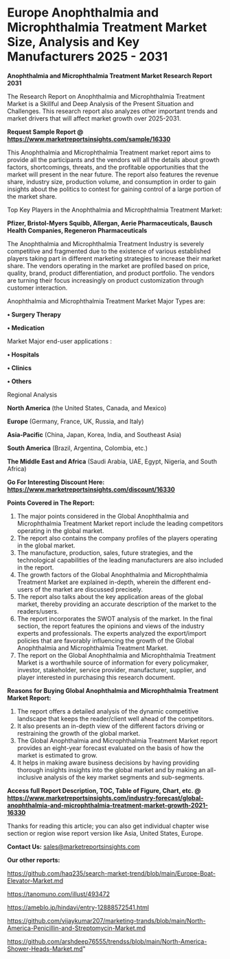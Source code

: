 # Europe Anophthalmia and Microphthalmia Treatment Market Size, Analysis and Key Manufacturers 2025 - 2031

<strong>Anophthalmia and Microphthalmia Treatment Market Research Report 2031</strong>

The Research Report on Anophthalmia and Microphthalmia Treatment Market is a Skillful and Deep Analysis of the Present Situation and Challenges. This research report also analyzes other important trends and market drivers that will affect market growth over 2025-2031.

<strong>Request Sample Report @ <a href=https://www.marketreportsinsights.com/sample/16330>https://www.marketreportsinsights.com/sample/16330</a></strong>

This Anophthalmia and Microphthalmia Treatment market report aims to provide all the participants and the vendors will all the details about growth factors, shortcomings, threats, and the profitable opportunities that the market will present in the near future. The report also features the revenue share, industry size, production volume, and consumption in order to gain insights about the politics to contest for gaining control of a large portion of the market share.

Top Key Players in the Anophthalmia and Microphthalmia Treatment Market:

<strong>Pfizer, Bristol-Myers Squibb, Allergan, Aerie Pharmaceuticals, Bausch Health Companies, Regeneron Pharmaceuticals</strong>

The Anophthalmia and Microphthalmia Treatment Industry is severely competitive and fragmented due to the existence of various established players taking part in different marketing strategies to increase their market share. The vendors operating in the market are profiled based on price, quality, brand, product differentiation, and product portfolio. The vendors are turning their focus increasingly on product customization through customer interaction.

Anophthalmia and Microphthalmia Treatment Market Major Types are:

<strong>• Surgery Therapy

• Medication</strong>

Market Major end-user applications :

<strong>• Hospitals

• Clinics

• Others</strong>

Regional Analysis

</u><strong><b>North America</b></strong> (the United States, Canada, and Mexico)

<strong><b>Europe </b></strong>(Germany, France, UK, Russia, and Italy)

<strong><b>Asia-Pacific</b></strong> (China, Japan, Korea, India, and Southeast Asia)

<strong><b>South America</b></strong> (Brazil, Argentina, Colombia, etc.)

<strong><b>The Middle East and Africa</b></strong> (Saudi Arabia, UAE, Egypt, Nigeria, and South Africa)

<strong>Go For Interesting Discount Here: <a href=https://www.marketreportsinsights.com/discount/16330>https://www.marketreportsinsights.com/discount/16330</a></strong>

<strong>Points Covered in The Report:</strong>
<ol>
  <li>The major points considered in the Global Anophthalmia and Microphthalmia Treatment Market report include the leading competitors operating in the global market.</li>
  <li>The report also contains the company profiles of the players operating in the global market.</li>
  <li>The manufacture, production, sales, future strategies, and the technological capabilities of the leading manufacturers are also included in the report.</li>
  <li>The growth factors of the Global Anophthalmia and Microphthalmia Treatment Market are explained in-depth, wherein the different end-users of the market are discussed precisely.</li>
  <li>The report also talks about the key application areas of the global market, thereby providing an accurate description of the market to the readers/users.</li>
  <li>The report incorporates the SWOT analysis of the market. In the final section, the report features the opinions and views of the industry experts and professionals. The experts analyzed the export/import policies that are favorably influencing the growth of the Global Anophthalmia and Microphthalmia Treatment Market.</li>
  <li>The report on the Global Anophthalmia and Microphthalmia Treatment Market is a worthwhile source of information for every policymaker, investor, stakeholder, service provider, manufacturer, supplier, and player interested in purchasing this research document.</li>
</ol>
<strong>Reasons for Buying Global Anophthalmia and Microphthalmia Treatment Market Report:</strong>

<ol>
  <li>The report offers a detailed analysis of the dynamic competitive landscape that keeps the reader/client well ahead of the competitors.</li>
  <li>It also presents an in-depth view of the different factors driving or restraining the growth of the global market.</li>
  <li>The Global Anophthalmia and Microphthalmia Treatment Market report provides an eight-year forecast evaluated on the basis of how the market is estimated to grow.</li>
  <li>It helps in making aware business decisions by having providing thorough insights insights into the global market and by making an all-inclusive analysis of the key market segments and sub-segments.</li>
</ol>
<strong>Access full Report Description, TOC, Table of Figure, Chart, etc. @ <a href=https://www.marketreportsinsights.com/industry-forecast/global-anophthalmia-and-microphthalmia-treatment-market-growth-2021-16330>https://www.marketreportsinsights.com/industry-forecast/global-anophthalmia-and-microphthalmia-treatment-market-growth-2021-16330</a></strong>


Thanks for reading this article; you can also get individual chapter wise section or region wise report version like Asia, United States, Europe.

<strong>Contact Us:</strong>
sales@marketreportsinsights.com

<strong>Our other reports:</strong>

<a href=https://github.com/haq235/search-market-trend/blob/main/Europe-Boat-Elevator-Market.md>https://github.com/haq235/search-market-trend/blob/main/Europe-Boat-Elevator-Market.md</a>

<a href=https://tanomuno.com/illust/493472>https://tanomuno.com/illust/493472</a>

<a href=https://ameblo.jp/hindavi/entry-12888572541.html>https://ameblo.jp/hindavi/entry-12888572541.html</a>

<a href=https://github.com/vijaykumar207/marketing-trands/blob/main/North-America-Penicillin-and-Streptomycin-Market.md>https://github.com/vijaykumar207/marketing-trands/blob/main/North-America-Penicillin-and-Streptomycin-Market.md</a>

<a href=https://github.com/arshdeep76555/trendss/blob/main/North-America-Shower-Heads-Market.md>https://github.com/arshdeep76555/trendss/blob/main/North-America-Shower-Heads-Market.md</a>"
